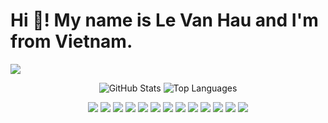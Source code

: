 # Hi 👋! My name is Le Van Hau and I'm from Vietnam.

<!-- Add distribution line -->
<img src="https://user-images.githubusercontent.com/73097560/115834477-dbab4500-a447-11eb-908a-139a6edaec5c.gif">

<!-- GitHub Stats Card (use an API like github-readme-stats) -->
<p align="center">
  <img src="https://github-readme-stats.vercel.app/api?username=lehau007&show_icons=true&theme=radical" alt="GitHub Stats" />
  <img src="https://github-readme-stats.vercel.app/api/top-langs/?username=lehau007&layout=compact&theme=radical" alt="Top Languages" />
</p>

<!-- Technology Icons (use shields.io or SVG logos) -->
<p align="center">
  <img src="https://img.shields.io/badge/Python-3776AB?style=for-the-badge&logo=python&logoColor=white" />
  <img src="https://img.shields.io/badge/C-00599C?style=for-the-badge&logo=c&logoColor=white" />
  <img src="https://img.shields.io/badge/C++-00599C?style=for-the-badge&logo=c%2B%2B&logoColor=white" />
  <img src="https://img.shields.io/badge/Java-007396?style=for-the-badge&logo=java&logoColor=white" />
  <img src="https://img.shields.io/badge/JavaScript-F7DF1E?style=for-the-badge&logo=javascript&logoColor=black" />
  <img src="https://img.shields.io/badge/MATLAB-0076A8?style=for-the-badge&logo=mathworks&logoColor=white" />
  <img src="https://img.shields.io/badge/PyTorch-EE4C2C?style=for-the-badge&logo=pytorch&logoColor=white" />
  <img src="https://img.shields.io/badge/Django-092E20?style=for-the-badge&logo=django&logoColor=white" />
  <img src="https://img.shields.io/badge/FastAPI-009688?style=for-the-badge&logo=fastapi&logoColor=white" />
  <img src="https://img.shields.io/badge/PostgreSQL-4169E1?style=for-the-badge&logo=postgresql&logoColor=white" />
  <img src="https://img.shields.io/badge/MongoDB-47A248?style=for-the-badge&logo=mongodb&logoColor=white" />
  <img src="https://img.shields.io/badge/Scikit--learn-F7931E?style=for-the-badge&logo=scikitlearn&logoColor=white" />
  <img src="https://img.shields.io/badge/Pygame-6C3483?style=for-the-badge&logo=pygame&logoColor=white" />
</p>

<!-- Add your LinkedIn or other social media -->
<!-- <p align="center">
  <a href="https://www.linkedin.com/in/[your-linkedin-id]/">
    <img src="https://img.shields.io/badge/LinkedIn-blue?style=for-the-badge&logo=linkedin&logoColor=white" />
  </a>
</p>

Profile/Anime Image (optional, host your own image) -->

<!--
<p align="right">
  <img src="https://raw.githubusercontent.com/lehau007/InternProgress/main/Demo/demo_img.png" width="250" />
</p>

<!-- GitHub Contribution Graph (automatic on profile, or use a service for SVG)
<p align="center">
  <img src="https://github.com/lehau007/lehau007/blob/main/images/contribution-graph.svg" />
</p> -->
